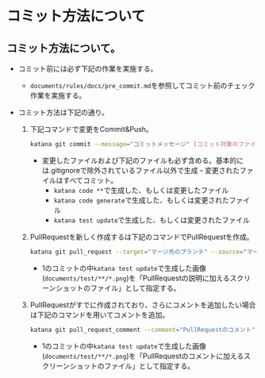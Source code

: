 # コミット方法について

## コミット方法について。

- コミット前には必ず下記の作業を実施する。
    - `documents/rules/docs/pre_commit.md`を参照してコミット前のチェック作業を実施する。

- コミット方法は下記の通り。
    1. 下記コマンドで変更をCommit&Push。
        
        ```bash
        katana git commit --message="コミットメッセージ" [コミット対象のファイル1] [コミット対象のファイル2] ...
        ```

        - 変更したファイルおよび下記のファイルも必ず含める。基本的には.gitignoreで除外されているファイル以外で生成・変更されたファイルはすべてコミット。
            - `katana code **`で生成した、もしくは変更したファイル
            - `katana code generate`で生成した、もしくは変更されたファイル
            - `katana test update`で生成した、もしくは変更されたファイル
    
    2. PullRequestを新しく作成するは下記のコマンドでPullRequestを作成。

        ```bash
        katana git pull_request --target="マージ先のブランチ" --source="マージ元のブランチ" --title="PullRequestのタイトル" --body="PullRequestの説明（改行は`\\n`で行う）" [PullRequestの説明に加えるスクリーンショットのファイル1] [PullRequestの説明に加えるスクリーンショットのファイル2] ...
        ```

        - 1のコミットの中`katana test update`で生成した画像(`documents/test/**/*.png`)を「PullRequestの説明に加えるスクリーンショットのファイル」として指定する。

    3. PullRequestがすでに作成されており、さらにコメントを追加したい場合は下記のコマンドを用いてコメントを追加。

        ```bash
        katana git pull_request_comment --comment="PullRequestのコメント" --target="マージ先のブランチ" --source="マージ元のブランチ" [PullRequestのコメントに加えるスクリーンショットのファイル1] [PullRequestのコメントに加えるスクリーンショットのファイル2] ...
        ```

        - 1のコミットの中`katana test update`で生成した画像(`documents/test/**/*.png`)を「PullRequestのコメントに加えるスクリーンショットのファイル」として指定する。
